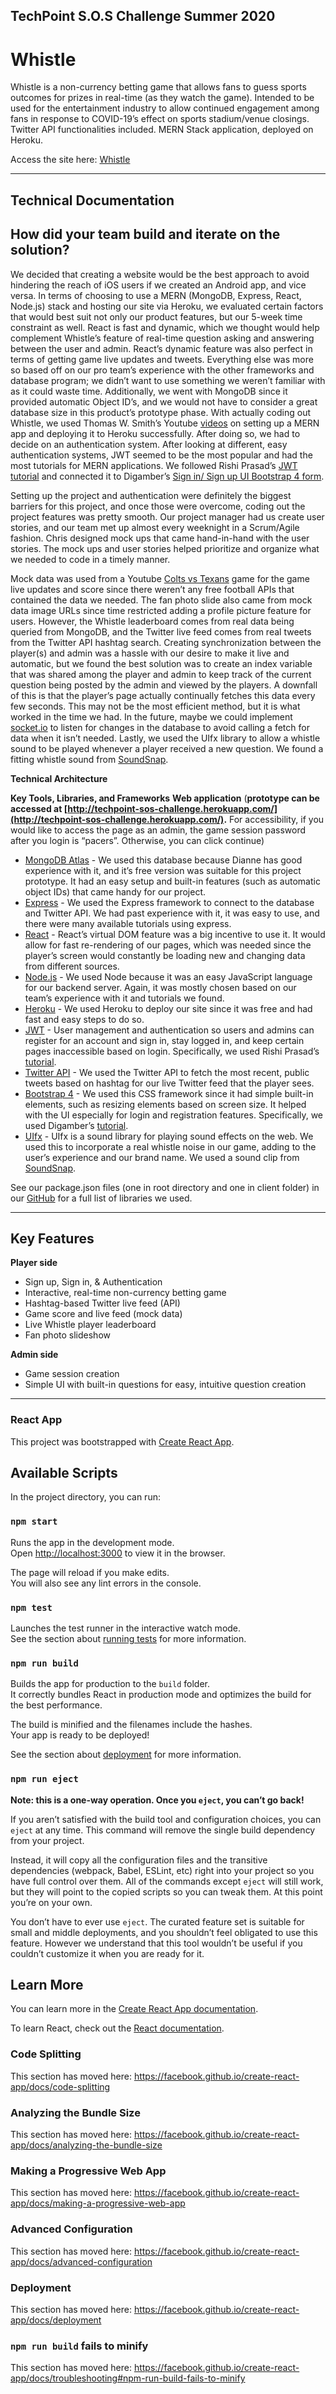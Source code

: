 ## TechPoint S.O.S Challenge Summer 2020
# Whistle

Whistle is a non-currency betting game that allows fans to guess sports outcomes for prizes in real-time (as they watch the game). Intended to be used for the entertainment industry to allow continued engagement among fans in response to COVID-19’s effect on sports stadium/venue closings. Twitter API functionalities included. MERN Stack application, deployed on Heroku.


Access the site here: [Whistle](techpoint-sos-challenge.herokuapp.com)


---
## Technical Documentation

## How did your team build and iterate on the solution?

We decided that creating a website would be the best approach to avoid hindering the reach of iOS users if we created an Android app, and vice versa. In terms of choosing to use a MERN (MongoDB, Express, React, Node.js) stack and hosting our site via Heroku, we evaluated certain factors that would best suit not only our product features, but our 5-week time constraint as well. React is fast and dynamic, which we thought would help complement Whistle’s feature of real-time question asking and answering between the user and admin. React’s dynamic feature was also perfect in terms of getting game live updates and tweets. Everything else was more so based off on our pro team’s experience with the other frameworks and database program; we didn’t want to use something we weren’t familiar with as it could waste time. Additionally, we went with MongoDB since it provided automatic Object ID’s, and we would not have to consider a great database size in this product’s prototype phase. 
With actually coding out Whistle, we used Thomas W. Smith’s Youtube [videos](https://www.youtube.com/watch?v=6DN6OYygdrE) on setting up a MERN app and deploying it to Heroku successfully. After doing so, we had to decide on an authentication system. After looking at different, easy authentication systems, JWT seemed to be the most popular and had the most tutorials for MERN applications. We followed Rishi Prasad’s [JWT tutorial](https://blog.bitsrc.io/build-a-login-auth-app-with-mern-stack-part-1-c405048e3669) and connected it to Digamber’s [Sign in/ Sign up UI Bootstrap 4 form](https://www.positronx.io/build-react-login-sign-up-ui-template-with-bootstrap-4/).

Setting up the project and authentication were definitely the biggest barriers for this project, and once those were overcome, coding out the project features was pretty smooth. Our project manager had us create user stories, and our team met up almost every weeknight in a Scrum/Agile fashion. Chris designed mock ups that came hand-in-hand with the user stories. The mock ups and user stories helped prioritize and organize what we needed to code in a timely manner. 

Mock data was used from a Youtube [Colts vs Texans](https://www.youtube.com/watch?v=TqB0XOk6lxU) game for the game live updates and score since there weren’t any free football APIs that contained the data we needed. The fan photo slide also came from mock data image URLs since time restricted adding a profile picture feature for users. However, the Whistle leaderboard comes from real data being queried from MongoDB, and the Twitter live feed comes from real tweets from the Twitter API hashtag search. Creating synchronization between the player(s) and admin was a hassle with our desire to make it live and automatic, but we found the best solution was to create an index variable that was shared among the player and admin to keep track of the current question being posted by the admin and viewed by the players. A downfall of this is that the player’s page actually continually fetches this data every few seconds. This may not be the most efficient method, but it is what worked in the time we had. In the future, maybe we could implement [socket.io](https://socket.io/) to listen for changes in the database to avoid calling a fetch for data when it isn’t needed. Lastly, we used the UIfx library to allow a whistle sound to be played whenever a player received a new question. We found a fitting whistle sound from [SoundSnap](https://www.soundsnap.com/tags/referee).

**Technical Architecture**


**Key Tools, Libraries, and Frameworks**
**Web application**
(**prototype can be accessed at [http://techpoint-sos-challenge.herokuapp.com/](http://techpoint-sos-challenge.herokuapp.com/).** For accessibility, if you would like to access the page as an admin, the game session password after you login is “pacers”. Otherwise, you can click continue)
* [MongoDB Atlas](https://www.mongodb.com/cloud/atlas) - We used this database because Dianne has good experience with it, and it’s free version was suitable for this project prototype. It had an easy setup and built-in features (such as automatic object IDs) that came handy for our project.
* [Express](https://expressjs.com/) - We used the Express framework to connect to the database and Twitter API. We had past experience with it, it was easy to use, and there were many available tutorials using express.
* [React](https://reactjs.org/) - React’s virtual DOM feature was a big incentive to use it. It would allow for fast re-rendering of our pages, which was needed since the player’s screen would constantly be loading new and changing data from different sources.
* [Node.js](https://nodejs.org/en/about/) - We used Node because it was an easy JavaScript language for our backend server. Again, it was mostly chosen based on our team’s experience with it and tutorials we found.
* [Heroku](https://dashboard.heroku.com/) - We used Heroku to deploy our site since it was free and had fast and easy steps to do so.
* [JWT](https://jwt.io/) - User management and authentication so users and admins can register for an account and sign in, stay logged in, and keep certain pages inaccessible based on login. Specifically, we used Rishi Prasad’s [tutorial](https://blog.bitsrc.io/build-a-login-auth-app-with-mern-stack-part-1-c405048e3669).
* [Twitter API](https://developer.twitter.com/en) - We used the Twitter API to fetch the most recent, public tweets based on hashtag for our live Twitter feed that the player sees.
* [Bootstrap 4](https://getbootstrap.com/docs/4.4/getting-started/introduction/) - We used this CSS framework since it had simple built-in elements, such as resizing elements based on screen size. It helped with the UI especially for login and registration features. Specifically, we used Digamber’s [tutorial](https://www.positronx.io/build-react-login-sign-up-ui-template-with-bootstrap-4/).
* [UIfx](https://www.npmjs.com/package/uifx) - UIfx is a sound library for playing sound effects on the web. We used this to incorporate a real whistle noise in our game, adding to the user’s experience and our brand name. We used a sound clip from [SoundSnap](https://www.soundsnap.com/tags/referee).

See our package.json files (one in root directory and one in client folder) in our [GitHub](https://github.com/santos50/techpoint-sos-challenge) for a full list of libraries we used.

--- 

## Key Features 

**Player side**
* Sign up, Sign in, & Authentication
* Interactive, real-time non-currency betting game
* Hashtag-based Twitter live feed (API)
* Game score and live feed (mock data)
* Live Whistle player leaderboard
* Fan photo slideshow

**Admin side**
* Game session creation
* Simple UI with built-in questions for easy, intuitive question creation





---

### React App

This project was bootstrapped with [Create React App](https://github.com/facebook/create-react-app).

## Available Scripts

In the project directory, you can run:

### `npm start`

Runs the app in the development mode.<br />
Open [http://localhost:3000](http://localhost:3000) to view it in the browser.

The page will reload if you make edits.<br />
You will also see any lint errors in the console.

### `npm test`

Launches the test runner in the interactive watch mode.<br />
See the section about [running tests](https://facebook.github.io/create-react-app/docs/running-tests) for more information.

### `npm run build`

Builds the app for production to the `build` folder.<br />
It correctly bundles React in production mode and optimizes the build for the best performance.

The build is minified and the filenames include the hashes.<br />
Your app is ready to be deployed!

See the section about [deployment](https://facebook.github.io/create-react-app/docs/deployment) for more information.

### `npm run eject`

**Note: this is a one-way operation. Once you `eject`, you can’t go back!**

If you aren’t satisfied with the build tool and configuration choices, you can `eject` at any time. This command will remove the single build dependency from your project.

Instead, it will copy all the configuration files and the transitive dependencies (webpack, Babel, ESLint, etc) right into your project so you have full control over them. All of the commands except `eject` will still work, but they will point to the copied scripts so you can tweak them. At this point you’re on your own.

You don’t have to ever use `eject`. The curated feature set is suitable for small and middle deployments, and you shouldn’t feel obligated to use this feature. However we understand that this tool wouldn’t be useful if you couldn’t customize it when you are ready for it.

## Learn More

You can learn more in the [Create React App documentation](https://facebook.github.io/create-react-app/docs/getting-started).

To learn React, check out the [React documentation](https://reactjs.org/).

### Code Splitting

This section has moved here: https://facebook.github.io/create-react-app/docs/code-splitting

### Analyzing the Bundle Size

This section has moved here: https://facebook.github.io/create-react-app/docs/analyzing-the-bundle-size

### Making a Progressive Web App

This section has moved here: https://facebook.github.io/create-react-app/docs/making-a-progressive-web-app

### Advanced Configuration

This section has moved here: https://facebook.github.io/create-react-app/docs/advanced-configuration

### Deployment

This section has moved here: https://facebook.github.io/create-react-app/docs/deployment

### `npm run build` fails to minify

This section has moved here: https://facebook.github.io/create-react-app/docs/troubleshooting#npm-run-build-fails-to-minify
